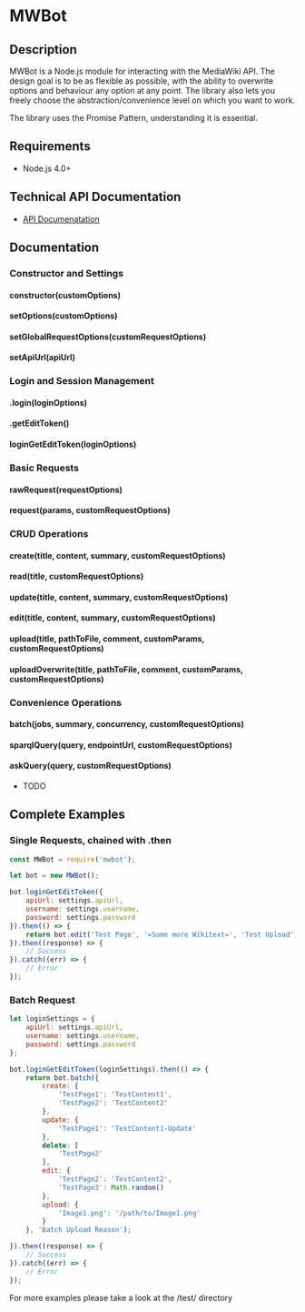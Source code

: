 MWBot
========================

## Description
MWBot is a Node.js module for interacting with the MediaWiki API.
The design goal is to be as flexible as possible, with the ability to overwrite options and behaviour any option at any point.
The library also lets you freely choose the abstraction/convenience level on which you want to work.

The library uses the Promise Pattern, understanding it is essential.

## Requirements
* Node.js 4.0+

## Technical API Documentation
* [API Documenatation](docs/API.md)

## Documentation
### Constructor and Settings

#### constructor(customOptions)
#### setOptions(customOptions)
#### setGlobalRequestOptions(customRequestOptions)
#### setApiUrl(apiUrl)


### Login and Session Management

#### .login(loginOptions)

#### .getEditToken()

#### loginGetEditToken(loginOptions)

### Basic Requests
#### rawRequest(requestOptions)
#### request(params, customRequestOptions)

### CRUD Operations
#### create(title, content, summary, customRequestOptions)
#### read(title, customRequestOptions)

#### update(title, content, summary, customRequestOptions)

#### edit(title, content, summary, customRequestOptions)

#### upload(title, pathToFile, comment, customParams, customRequestOptions)

#### uploadOverwrite(title, pathToFile, comment, customParams, customRequestOptions)

### Convenience Operations
#### batch(jobs, summary, concurrency, customRequestOptions)

#### sparqlQuery(query, endpointUrl, customRequestOptions)

#### askQuery(query, customRequestOptions)
* TODO


## Complete Examples
### Single Requests, chained with .then
```js
const MWBot = require('mwbot');

let bot = new MWBot();

bot.loginGetEditToken({
    apiUrl: settings.apiUrl,
    username: settings.username,
    password: settings.password
}).then(() => {
    return bot.edit('Test Page', '=Some more Wikitext=', 'Test Upload');
}).then((response) => {
    // Success
}).catch((err) => {
    // Error
});


```
### Batch Request
```js
let loginSettings = {
    apiUrl: settings.apiUrl,
    username: settings.username,
    password: settings.password
};

bot.loginGetEditToken(loginSettings).then(() => {
    return bot.batch({
        create: {
            'TestPage1': 'TestContent1',
            'TestPage2': 'TestContent2'
        },
        update: {
            'TestPage1': 'TestContent1-Update'
        },
        delete: [
            'TestPage2'
        ],
        edit: {
            'TestPage2': 'TestContent2',
            'TestPage3': Math.random()
        },
        upload: {
            'Image1.png': '/path/to/Image1.png'
        }
    }, 'Batch Upload Reason');

}).then((response) => {
    // Success
}).catch((err) => {
    // Error
});
```

For more examples please take a look at the /test/ directory
